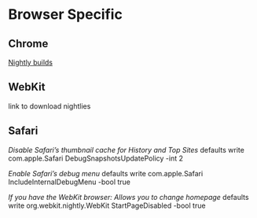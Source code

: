 
# Browser Specific


## Chrome
[Nightly builds](https://www.google.com/intl/en/chrome/browser/canary.html)

## WebKit
link to download nightlies

## Safari
*Disable Safari’s thumbnail cache for History and Top Sites*
defaults write com.apple.Safari DebugSnapshotsUpdatePolicy -int 2

*Enable Safari’s debug menu*
defaults write com.apple.Safari IncludeInternalDebugMenu -bool true

*If you have the WebKit browser: Allows you to change homepage*
defaults write org.webkit.nightly.WebKit StartPageDisabled -bool true
